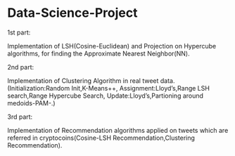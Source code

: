 # Data-Science-Project

1st part:

Implementation of LSH(Cosine-Euclidean) and Projection on Hypercube algorithms,
for finding the Approximate Nearest Neighbor(NN).

2nd part:

Implementation of Clustering Algorithm in real tweet data.
  (Initialization:Random Init,K-Means++,
  Assignment:Lloyd’s,Range LSH search,Range Hypercube Search,
  Update:Lloyd’s,Partioning around medoids-PAM-.)

3rd part:

Implementation of Recommendation algorithms applied on tweets which are referred
in cryptocoins(Cosine-LSH Recommendation,Clustering Recommendation).
